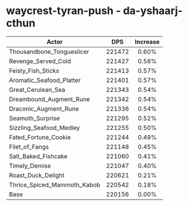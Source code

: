 # waycrest-tyran-push - da-yshaarj-cthun
| Actor | DPS | Increase |
|---|:---:|:---:|
|Thousandbone_Tongueslicer|221472|0.60%|
|Revenge_Served_Cold|221427|0.58%|
|Feisty_Fish_Sticks|221413|0.57%|
|Aromatic_Seafood_Platter|221401|0.57%|
|Great_Cerulean_Sea|221343|0.54%|
|Dreambound_Augment_Rune|221342|0.54%|
|Draconic_Augment_Rune|221336|0.54%|
|Seamoth_Surprise|221295|0.52%|
|Sizzling_Seafood_Medley|221255|0.50%|
|Fated_Fortune_Cookie|221244|0.49%|
|Filet_of_Fangs|221148|0.45%|
|Salt_Baked_Fishcake|221060|0.41%|
|Timely_Demise|221047|0.40%|
|Roast_Duck_Delight|220621|0.21%|
|Thrice_Spiced_Mammoth_Kabob|220542|0.18%|
|Base|220156|0.00%|
